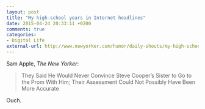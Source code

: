 ```yaml
---
layout: post
title: "My high-school years in Internet headlines"
date: 2015-04-24 20:33:11 +0200
comments: true
categories: 
- Digital Life
external-url: http://www.newyorker.com/humor/daily-shouts/my-high-school-years-in-internet-headlines
---
```


Sam Apple, _The New Yorker_:

> They Said He Would Never Convince Steve Cooper’s Sister to Go to the Prom With Him; Their Assessment Could Not Possibly Have Been More Accurate

Ouch.